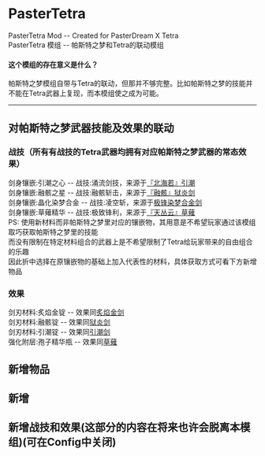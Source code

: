 # PasterTetra
PasterTetra Mod -- Created for PasterDream X Tetra<br>
PasterTetra 模组 -- 帕斯特之梦和Tetra的联动模组<br>

#### 这个模组的存在意义是什么？
帕斯特之梦模组自带与Tetra的联动，但那并不够完整。比如帕斯特之梦的技能并不能在Tetra武器上复现，而本模组使之成为可能。

------------------

## 对帕斯特之梦武器技能及效果的联动
### 战技（所有有战技的Tetra武器均拥有对应帕斯特之梦武器的常态效果）
剑身镶嵌:引潮之心 -- 战技:涌流剑技，来源于[『北海若』引潮](https://www.mcmod.cn/item/689917.html)<br>
剑身镶嵌:融骸之星 -- 战技:融骸斩击，来源于[『融骸』狱炎剑](https://www.mcmod.cn/item/689901.html)<br>
剑身镶嵌:晶化染梦合金 -- 战技:凌空斩，来源于[极锋染梦合金剑](https://www.mcmod.cn/item/664496.html)<br>
剑身镶嵌:草薙精华 -- 战技:极致锋利，来源于[『天丛云』草薙](https://www.mcmod.cn/item/689915.html)<br>
PS: 使用新材料而非帕斯特之梦里对应的镶嵌物，其用意是不希望玩家通过该模组取巧获取帕斯特之梦里的技能<br>
    而没有限制在特定材料组合的武器上是不希望限制了Tetra给玩家带来的自由组合的乐趣<br>
    因此折中选择在原镶嵌物的基础上加入代表性的材料，具体获取方式可看下方新增物品
    
### 效果
剑刃材料:炙焰金锭 -- 效果同[炙焰金剑](https://www.mcmod.cn/item/689899.html)<br>
剑刃材料:融骸锭 -- 效果同[狱炎剑](https://www.mcmod.cn/item/689900.html)<br>
剑刃材料:引潮锭 -- 效果同[引潮剑](https://www.mcmod.cn/item/689916.html)<br>
强化附层:孢子精华瓶 -- 效果同[草薙](https://www.mcmod.cn/item/689907.html)<br>

## 新增物品
新增
--------------

## 新增战技和效果(这部分的内容在将来也许会脱离本模组)(可在Config中关闭)

